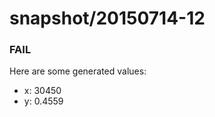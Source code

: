 # snapshot/20150714-12
<!-- Production begins at 2015-07-14T10:57:39 -->


### FAIL
Here are some generated values:

* x: 30450
* y: 0.4559

<!-- Production ends at 2015-07-14T10:57:39 -->
